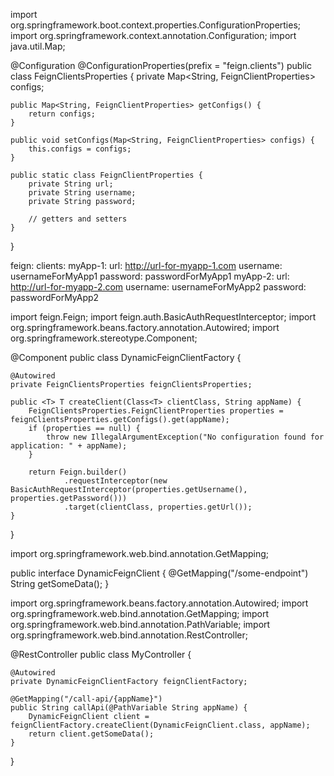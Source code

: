 import org.springframework.boot.context.properties.ConfigurationProperties;
import org.springframework.context.annotation.Configuration;
import java.util.Map;

@Configuration
@ConfigurationProperties(prefix = "feign.clients")
public class FeignClientsProperties {
    private Map<String, FeignClientProperties> configs;

    public Map<String, FeignClientProperties> getConfigs() {
        return configs;
    }

    public void setConfigs(Map<String, FeignClientProperties> configs) {
        this.configs = configs;
    }

    public static class FeignClientProperties {
        private String url;
        private String username;
        private String password;

        // getters and setters
    }
}


feign:
  clients:
    myApp-1:
      url: http://url-for-myapp-1.com
      username: usernameForMyApp1
      password: passwordForMyApp1
    myApp-2:
      url: http://url-for-myapp-2.com
      username: usernameForMyApp2
      password: passwordForMyApp2


import feign.Feign;
import feign.auth.BasicAuthRequestInterceptor;
import org.springframework.beans.factory.annotation.Autowired;
import org.springframework.stereotype.Component;

@Component
public class DynamicFeignClientFactory {

    @Autowired
    private FeignClientsProperties feignClientsProperties;

    public <T> T createClient(Class<T> clientClass, String appName) {
        FeignClientsProperties.FeignClientProperties properties = feignClientsProperties.getConfigs().get(appName);
        if (properties == null) {
            throw new IllegalArgumentException("No configuration found for application: " + appName);
        }

        return Feign.builder()
                .requestInterceptor(new BasicAuthRequestInterceptor(properties.getUsername(), properties.getPassword()))
                .target(clientClass, properties.getUrl());
    }
}


import org.springframework.web.bind.annotation.GetMapping;

public interface DynamicFeignClient {
    @GetMapping("/some-endpoint")
    String getSomeData();
}


import org.springframework.beans.factory.annotation.Autowired;
import org.springframework.web.bind.annotation.GetMapping;
import org.springframework.web.bind.annotation.PathVariable;
import org.springframework.web.bind.annotation.RestController;

@RestController
public class MyController {

    @Autowired
    private DynamicFeignClientFactory feignClientFactory;

    @GetMapping("/call-api/{appName}")
    public String callApi(@PathVariable String appName) {
        DynamicFeignClient client = feignClientFactory.createClient(DynamicFeignClient.class, appName);
        return client.getSomeData();
    }
}
